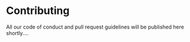 # Contributing

All our code of conduct and pull request guidelines will be published here shortly....